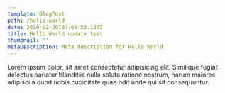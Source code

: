```yaml
---
template: BlogPost
path: /hello-world
date: 2020-02-20T07:08:53.137Z
title: Hello World update test
thumbnail: ''
metaDescription: Meta description for Hello World
---
```


Lorem ipsum dolor, sit amet consectetur adipisicing elit. Similique fugiat delectus pariatur blanditiis nulla soluta ratione nostrum, harum maiores adipisci a quod nobis cupiditate quae odit unde qui sit consequuntur.
